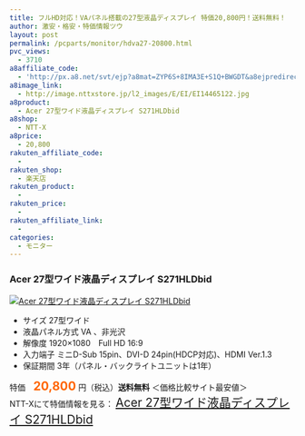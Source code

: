 ```yaml
---
title: フルHD対応！VAパネル搭載の27型液晶ディスプレイ 特価20,800円！送料無料！
author: 激安・格安・特価情報ツウ
layout: post
permalink: /pcparts/monitor/hdva27-20800.html
pvc_views:
  - 3710
a8affiliate_code:
  - 'http://px.a8.net/svt/ejp?a8mat=ZYP6S+8IMA3E+S1Q+BWGDT&a8ejpredirect=http://nttxstore.jp/_II_EI14465122'
a8image_link:
  - http://image.nttxstore.jp/l2_images/E/EI/EI14465122.jpg
a8product:
  - Acer 27型ワイド液晶ディスプレイ S271HLDbid
a8shop:
  - NTT-X
a8price:
  - 20,800
rakuten_affiliate_code:
  - 
rakuten_shop:
  - 楽天店
rakuten_product:
  - 
rakuten_price:
  - 
rakuten_affiliate_link:
  - 
categories:
  - モニター
---
```

### Acer 27型ワイド液晶ディスプレイ S271HLDbid

<div class="img-bg2 img_L">
  <a title="Acer 27型ワイド液晶ディスプレイ S271HLDbid" href="http://px.a8.net/svt/ejp?a8mat=ZYP6S+8IMA3E+S1Q+BWGDT&a8ejpredirect=http://nttxstore.jp/_II_EI14465122" target="_blank"><img src="http://i0.wp.com/image.nttxstore.jp/l2_images/E/EI/EI14465122.jpg?resize=120%2C120" border="0" alt="Acer 27型ワイド液晶ディスプレイ S271HLDbid" style="border: 0pt none;" data-recalc-dims="1" /></a>
</div>

<!--more-->

  * サイズ 27型ワイド
  * 液晶パネル方式 VA 、非光沢
  * 解像度 1920×1080　Full HD 16:9
  * 入力端子 ミニD-Sub 15pin、DVI-D 24pin(HDCP対応)、HDMI Ver.1.3
  * 保証期間 3年（パネル・バックライトユニットは1年）

特価　<span style="color: #ff6600; font-size: 150%;"><strong>20,800</strong></span> 円（税込）**送料無料** ＜価格比較サイト最安値＞  
NTT-Xにて特価情報を見る： <span style="font-size: 150%;"><a href="http://px.a8.net/svt/ejp?a8mat=ZYP6S+8IMA3E+S1Q+BWGDT&a8ejpredirect=http://nttxstore.jp/_II_EI14465122" target="_blank">Acer 27型ワイド液晶ディスプレイ S271HLDbid</a></span>